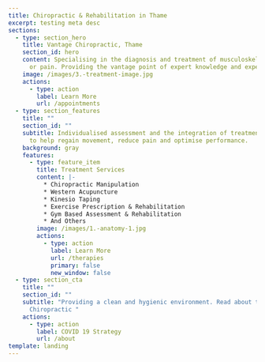 ```yaml
---
title: Chiropractic & Rehabilitation in Thame
excerpt: testing meta desc
sections:
  - type: section_hero
    title: Vantage Chiropractic, Thame
    section_id: hero
    content: Specialising in the diagnosis and treatment of musculoskeletal injury
      or pain. Providing the vantage point of expert knowledge and experience.
    image: /images/3.-treatment-image.jpg
    actions:
      - type: action
        label: Learn More
        url: /appointments
  - type: section_features
    title: ""
    section_id: ""
    subtitle: Individualised assessment and the integration of treatment techniques
      to help regain movement, reduce pain and optimise performance.
    background: gray
    features:
      - type: feature_item
        title: Treatment Services
        content: |-
          * Chiropractic Manipulation
          * Western Acupuncture
          * Kinesio Taping
          * Exercise Prescription & Rehabilitation
          * Gym Based Assessment & Rehabilitation
          * And Others
        image: /images/1.-anatomy-1.jpg
        actions:
          - type: action
            label: Learn More
            url: /therapies
            primary: false
            new_window: false
  - type: section_cta
    title: ""
    section_id: ""
    subtitle: "Providing a clean and hygienic environment. Read about the Vantage
      Chiropractic "
    actions:
      - type: action
        label: COVID 19 Strategy
        url: /about
template: landing
---
```

